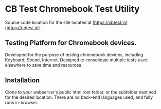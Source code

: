 # CB Test Chromebook Test Utility

Source code location for the site located at [https://cbtest.in](https://cbtest.in). 

## Testing Platform for Chromebook devices. 

Developed for the purpose of testing chromebook devices, including Keyboard, Sound, Internet. Designed to consolidate multiple tests used elsewhere to save time and resources. 

## Installation

Clone to your webserver's public html root folder, or the subfolder destined for the desired location. There are no back-end languages used, and fully runs in-browser. 
